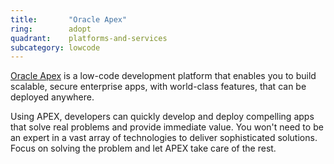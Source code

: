 ```yaml
---
title:       "Oracle Apex"
ring:        adopt
quadrant:    platforms-and-services
subcategory: lowcode
---
```


[Oracle Apex](https://apex.oracle.com/en/) is a low-code development platform that enables you to build scalable, secure enterprise apps, with world-class features, that can be deployed anywhere.

Using APEX, developers can quickly develop and deploy compelling apps that solve real problems and provide immediate value. You won't need to be an expert in a vast array of technologies to deliver sophisticated solutions. Focus on solving the problem and let APEX take care of the rest.